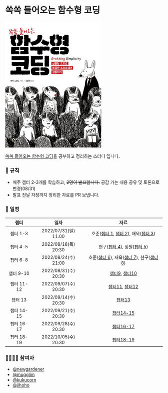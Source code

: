 # 쏙쏙 들어오는 함수형 코딩

<img src="./asset/cover.jpg" height="400px">

[쏙쏙 들어오는 함수형 코딩](http://www.kyobobook.co.kr/product/detailViewKor.laf?ejkGb=KOR&mallGb=KOR&barcode=9791191600759&orderClick=LEa&Kc=#N)을 공부하고 정리하는 스터디 입니다.

### 📄 규칙

- 매주 챕터 2-3개를 학습하고, ~~2명이 발표합니다.~~ 공감 가는 내용 공유 및 토론으로 변경(08/31)
- 발표 전날 자정까지 정리한 자료를 PR 보냅니다.

### 📆 일정

|    챕터    |         일자         |                                                                  자료                                                                  |
| :--------: | :------------------: | :------------------------------------------------------------------------------------------------------------------------------------: |
|  챕터 1-3  | 2022/07/31(일) 11:00 |    호준([챕터 1](chapter/chapter01/README.md), [챕터 2](chapter/chapter02/README.md)), 재욱([챕터 3](chapter/chapter03/README.md))     |
|  챕터 4-5  | 2022/08/18(목) 20:30 |                       현구([챕터 4](chapter/chapter04/README.md)), 정원([챕터 5](.chapter/chapter05/README.md))                        |
|  챕터 6-8  | 2022/08/24(수) 21:00 | 호준([챕터 6](chapter/chapter06/README.md)), 재욱([챕터 7](.chapter/chapter07/README.md)), 현구([챕터 8](chapter/chapter08/README.md)) |
| 챕터 9-10  | 2022/08/31(수) 20:30 |                              [챕터9](chapter/chapter09/README.md), [챕터10](chapter/chapter10/README.md)                               |
| 챕터 11-12 | 2022/09/07(수) 20:30 |                              [챕터11](chapter/chapter11/README.md), [챕터12](chapter/chapter12/README.md)                              |
|  챕터 13   | 2022/09/14(수) 20:30 |                                                 [챕터13](chapter/chapter13/README.md)                                                  |
| 챕터 14-15 | 2022/09/21(수) 20:30 |                                              [챕터14-15](chapter/chapter14-15/README.md)                                               |
| 챕터 16-17 | 2022/09/28(수) 20:30 |                                              [챕터16-17](chapter/chapter16-17/README.md)                                               |
| 챕터 18-19 | 2022/10/05(수) 20:30 |                                              [챕터18-19](chapter/chapter18-19/README.md)                                               |

### 👨‍👨‍👦‍👦 참여자

- [@newgardener](https://github.com/newgardener)
- [@mugglim](https://github.com/mugglim)
- [@kukucorn](https://github.com/kukucorn)
- [@jihoho](https://github.com/jihoho)
